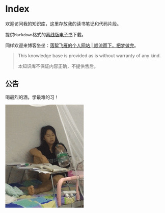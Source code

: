 # Index

欢迎访问我的知识库，这里存放我的读书笔记和代码片段。

提供`Markdown`格式的[离线版电子书](https://github.com/luoxufeiyan/wiki.luoxufeiyan.com/tree/master/docs)下载。

同样欢迎来博客坐坐：[落絮飞雁的个人网站 | 顺流而下，把梦做完](https://www.luoxufeiyan.com/)。

> This knowledge base is provided as is without warranty of any kind. 
> 
> 本知识库不保证内容正确，不提供售后。

## 公告
喝最烈的酒，学最难的习！

![喝最烈的酒，学最难的习！](about/drinknstudy.gif)
